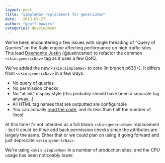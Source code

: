 ```yaml
---
layout: post
title: "simpleNav replacement for genericNav"
date:   2013-07-27
author: "geoff-bowers"
categories: development
---
```


We've been encountering a few issues with single threading of "Query of Queries" on the Railo engine affecting performance on high traffic sites. This lead [Daemonite Justin](https://github.com/justincarter) (@justincarter) to refactor the common `<skin:genericNav>` tag as it uses a few QofQ.

<!--more-->

We've added the new `<skin:simpleNav>` to core (in branch p630+). It differs from `<skin:genericNav>` in a few ways:
 
- No query of queries
- No permission checks
- No "aLink" display style (this probably should have been a separate tag anyway...)
- All HTML tag names that are outputted are configurable
- You can actually [read the code](https://github.com/farcrycore/core/blob/p630/tags/webskin/simpleNav.cfm), and its less than half the number of lines!
 
At this time it's not intended as a full blown `<skin:genericNav>` replacement - but it could be if we add back permission checks since the attributes are largely the same. Either that or we could plan on using it going forward and just deprecate `<skin:genericNav>`.
 
We're using `<skin:simpleNav>` in a number of production sites, and the CPU usage has been noticeably lower.